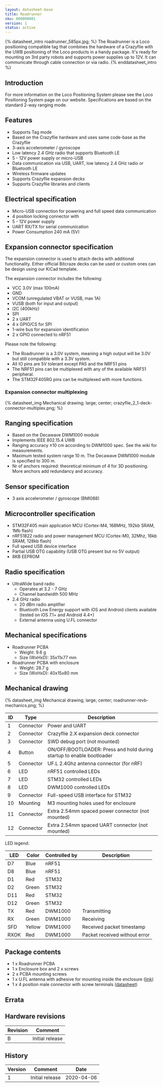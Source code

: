 ```yaml
---
layout: datasheet-base
title: Roadrunner
sku: 800000001
version: 1
status: active
---
```


{% datasheet_intro roadrunner_585px.jpg; %}
The Roadrunner is a Loco positioning compatible tag that combines the hardware of a Crazyflie with the UWB positioning of the Loco products in a handy package. It's ready for mounting on 3rd party robots and supports power supplies up to 12V. It can communicate through cable connection or via radio.
{% enddatasheet_intro %}

## Introduction

For more information on the Loco Positioning System please see the Loco Positioning System page on our website. Specifications are based on the standard 2-way ranging mode.

## Features

* Supports Tag mode
* Based on the Crazyflie hardware and uses same code-base as the Crazyflie
* 3-axis accelerometer / gyroscope
* Low latency 2.4 GHz radio that supports Bluetooth LE
* 5 - 12V power supply or micro-USB
* Data communication via USB, UART, low latency 2.4 GHz radio or Bluetooth LE
* Wireless firmware updates
* Supports Crazyflie expansion decks
* Supports Crazyflie libraries and clients

## Electrical specification

* Micro-USB connection for powering and full speed data communication
* 4 position locking connector with
* 5 - 12V power supply
* UART RX/TX for serial communication
* Power Consumption 240 mA (5V)

## Expansion connector specification

The expansion connector is used to attach decks with additional functionality. Either official Bitcraze decks
can be used or custom ones can be design using our KiCad template.

The expansion connector includes the following:

* VCC 3.0V (max 100mA)
* GND
* VCOM (unregulated VBAT or VUSB, max 1A)
* VUSB (both for input and output)
* I2C (400kHz)
* SPI
* 2 x UART
* 4 x GPIO/CS for SPI
* 1-wire bus for expansion identification
* 2 x GPIO connected to nRF51

Please note the following:

* The Roadrunner is a 3.0V system, meaning a high output will be 3.0V but still compatible with a 3.3V system.
* All IO pins are 5V tolerant except PA5 and the NRF51 pins
* The NRF51 pins can be multiplexed with any of the available NRF51 peripheral.
* The STM32F405RG pins can be multiplexed with more functions.

### Expansion connector multiplexing

{% datasheet_img Mechanical drawing; large; center; crazyflie_2_1-deck-connector-multiplex.png; %}

## Ranging specification

* Based on the Decawave DWM1000 module
* Implements IEEE 802.15.4 UWB
* Ranging accuracy ±10 cm according to DWM1000 spec. See the wiki for measurements.
* Maximum tested system range 10 m. The Decawave DWM1000 module is specified to 300 m.
* Nr of anchors required: theoretical minimum of 4 for 3D positioning. More anchors add redundancy and accuracy.

## Sensor specification

* 3 axis accelerometer / gyroscope (BMI088)

## Microcontroller specification

* STM32F405 main application MCU (Cortex-M4, 168MHz, 192kb SRAM, 1Mb flash)
* nRF51822 radio and power management MCU (Cortex-M0, 32Mhz, 16kb SRAM, 128kb flash)
* Full speed USB device interface
* Partial USB OTG capability (USB OTG present but no 5V output)
* 8KB EEPROM

## Radio specification

* UltraWide band radio
  * Operates at 3.2 - 7 GHz
  * Channel bandwidth 500 MHz
* 2.4 GHz radio
  * 20 dBm radio amplifier
  * Bluetooth Low Energy support with iOS and Android clients available (tested on iOS 7.1+ and Android 4.4+)
  * External antenna using U.FL connector

## Mechanical specifications

* Roadrunner PCBA
  * Weight: 9.6 g
  * Size (WxHxD): 35x11x77 mm
* Roadrunner PCBA with enclosure
  * Weight: 28.7 g
  * Size (WxHxD): 40x15x80 mm

## Mechanical drawing

{% datasheet_img Mechanical drawing; large; center; roadrunner-revb-mechanics.png; %}

| ID | Type | Description |
| -- | ---- | ----------- |
| 1 | Connector | Power and UART |
| 2 | Connector | Crazyflie 2.X expansion deck connector |
| 3 | Connector | SWD debug port (not mounted) |
| 4 | Button | ON/OFF/BOOTLOADER: Press and hold during startup to enable bootloader |
| 5 | Connector | UF.L 2.4Ghz antenna connector (for nRF) |
| 6 | LED | nRF51 controlled LEDs |
| 7 | LED | STM32 controlled LEDs |
| 8 | LED | DWM1000 controlled LEDs |
| 9 | Connector | Full-speed USB interface for STM32 |
| 10 | Mounting | M3 mounting holes used for enclosure |
| 11 | Connector | Extra 2.54mm spaced power connector (not mounted) |
| 12 | Connector | Extra 2.54mm spaced UART connector (not mounted) |

LED legend:

| LED | Color | Controlled by | Description |
| --- | ----- | ------------- | ----------- |
| D7 | Blue | nRF51 |  |
| D8 | Blue | nRF51 |  |
| D1 | Red | STM32 |  |
| D2 | Green | STM32 |  |
| D11 | Red | STM32 |  |
| D12 | Green | STM32 |  |
| TX | Red | DWM1000 | Transmitting |
| RX | Green | DWM1000 | Receiving |
| SFD | Yellow | DWM1000 | Received packet timestamp |
| RXOK | Red | DWM1000 | Packet received without error |

## Package contents

* 1 x Roadrunner PCBA
* 1 x Enclosure box and 2 x screws
* 2 x PCBA mounting screws
* 1 x U.FL antenna with adhesive for mounting inside the enclosure ([link](https://www.inventeksys.com/wifi/wi-fi-antennas/2-4ghz-pcb/))
* 1 x 4 position male connector with screw terminals ([datasheet](https://katalog.we-online.de/em/datasheet/6913611000xx.pdf))

## Errata

## Hardware revisions

| Revision | Comment |
| ------- | ------- |
| B | Initial release |

## History

| Version | Comment | Date |
| ------- | ------- | ---- |
| 1 | Initial release | 2020-04-06 |

